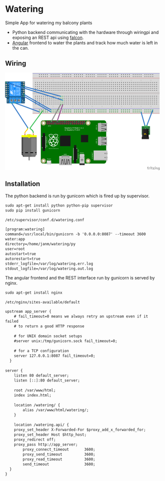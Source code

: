 # Watering #

Simple App for watering my balcony plants

- Python backend communicating with the hardware through wiringpi and exposing an REST api using [falcon](https://falconframework.org/).
- [Angular](https://angular.io/) frontend to water the plants and track how much water is left in the can.

## Wiring

![wiring](watering_wires_Steckplatine.png)

## Installation

The python backend is run by gunicorn which is fired up by supervisor.

    sudo apt-get install python python-pip supervisor
    sudo pip install gunicorn
  

`/etc/supervisor/conf.d/watering.conf` 

````
[program:watering]
command=/usr/local/bin/gunicorn -b '0.0.0.0:8087' --timeout 3600 water:app
directory=/home/janm/watering/py
user=root
autostart=true
autorestart=true
stderr_logfile=/var/log/watering.err.log
stdout_logfile=/var/log/watering.out.log
````

The angular frontend and the REST interface run by gunicorn is served by nginx.

    sudo apt-get install nginx
    
`/etc/nginx/sites-available/default`

````
upstream app_server {
    # fail_timeout=0 means we always retry an upstream even if it failed
    # to return a good HTTP response

    # for UNIX domain socket setups
    #server unix:/tmp/gunicorn.sock fail_timeout=0;

    # for a TCP configuration
    server 127.0.0.1:8087 fail_timeout=0;
  }

server {
	listen 80 default_server;
	listen [::]:80 default_server;

	root /var/www/html;
	index index.html;

	location /watering/ {
		alias /var/www/html/watering/;
	}

	location /watering.api/ {
    proxy_set_header X-Forwarded-For $proxy_add_x_forwarded_for;
    proxy_set_header Host $http_host;
    proxy_redirect off;
    proxy_pass http://app_server;
		proxy_connect_timeout       3600;
		proxy_send_timeout          3600;
		proxy_read_timeout          3600;
		send_timeout                3600;
  }
}
````